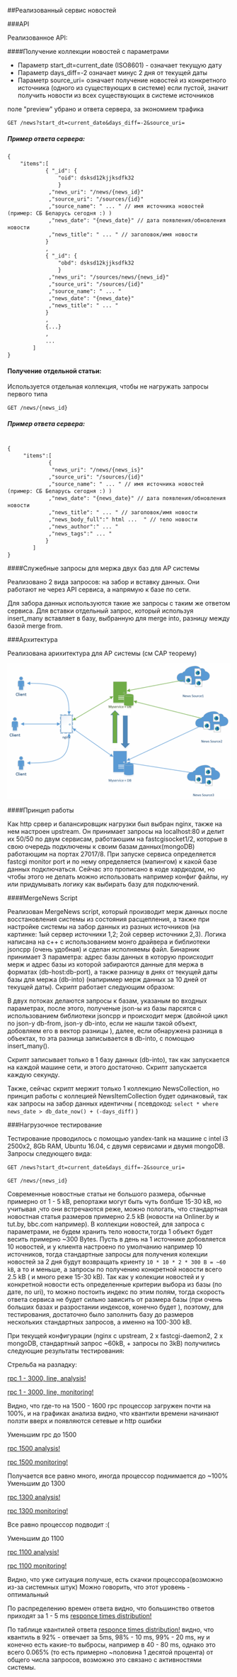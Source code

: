 ##Реализованный сервис новостей 

###API

Реализованное API:

####Получение коллекции новостей с параметрами

 - Параметр start_dt=current_date (ISO8601) - означает текущую дату
 - Параметр days_diff=-2 означает минус 2 дня от текущей даты
 - Параметр source_uri= означает получение новостей из конкретного источника (одного из существующих в системе)
   если пустой, значит получить новости из всех существующих в системе источников

поле "preview" убрано и ответа сервера, за экономием трафика 
```
GET /news?start_dt=current_date&days_diff=-2&source_uri=
```
##### Пример ответа сервера:
```
{ 
	"items":[
			{ "_id": {
				"oid": dsksd12kjjksdfk32
				}
			 ,"news_uri": "/news/{news_id}"
			 ,"source_uri": "/sources/{id}"
			 ,"source_name": " ... " // имя источника новостей (пример: СБ Беларусь сегодня :) )
			 ,"news_date": "{news_date}" // дата появления/обновления новости
			 ,"news_title": " ... " // заголовок/имя новости
			}
			,
			{ "_id": {
				"obd": dsksd12kjjksdfk32
				}
			 ,"news_uri": "/sources/news/{news_id}"
			 ,"source_uri": "/sources/{id}"
			 ,"source_name": " ... "
			 ,"news_date": "{news_date}"
			 ,"news_title": " ... " 
			}
			,
			{...}
			, 
			...
		]
}
```
#### Получение отдельной статьи:

Используется отдельная коллекция, чтобы не нагружать запросы первого типа
```
GET /news/{news_id}
```
##### Пример ответа сервера:

```

{ 
	 "items":[
	 		 { 
			  "news_uri": "/news/{news_is}"
			 ,"source_uri": "/sources/{id}"
			 ,"source_name": " ... " // имя источника новостей (пример: СБ Беларусь сегодня :) )
			 ,"news_date": "{news_date}" // дата появления/обновления новости
			 ,"news_title": " ... " // заголовок/имя новости
			 ,"news_body_full":" html ...  " // тело новости
			 ,"news_author":" ... " 
			 ,"news_tags":" ... "
			}
		]
}

``` 

####Cлужебные запросы для мержа двух баз для AP системы

Реализовано 2 вида запросов: на забор и вставку данных. Они работают не через API сервиса, а напрямую к базе по сети.

Для забора данных используются такие же запросы с таким же ответом сервиса.
Для вставки отдельный запрос, который используя insert_many вставляет в базу, выбранную для merge into, разницу между базой merge from.

###Архитектура

Реализована арихитектура для AP системы (см CAP теорему) 

![alt tag](https://github.com/EvgeniyPrudnikov/Magistracy/blob/master/WebServices/CAP/src/web5.png)

####Принцип работы

Как http срвер и балансировщик нагрузки был выбран nginx, также на нем настроен upstream. Он принимает запросы на localhost:80 и делит их 50/50 по двум сервисам, работаюшим на fastcgisocket1/2, которые в свою очередь подключены к своим базам данных(mongoDB) работающим на портах 27017/8.
При запуске сервиса определяется fastcgi monitor port и по нему определяется (мапингом) к какой базе данных подключаться. Сейчас это прописано в коде хардкодом, но чтобы этого не делать можно использовать например конфиг файлы, ну или придумывать логику как выбирать базу для подключений.  

####MergeNews Script

Реализован MergeNews script, который производит мерж данных после восстановления системы из состояния расщепления, а также при настройке системы на забор данных из разных источников (на картинке: 1ый сервер источники 1,2; 2ой сервер источники 2,3). Логика написана на c++ с использованием монго драйвера и библиотеки jsoncpp (очень удобная) и сделан исполняемы файл. Бинарник принимает 3 параметра: адрес базы данных в которую происходит мерж и адрес базы из которой забираются данные для мержа в форматах (db-host:db-port), а также разницу в днях от текущей даты базы для мержа (db-into) (напиример мерж данных за 10 дней от текущей даты). Скрипт работает следующим образом:

В двух потоках делаются запросы к базам, указаным во входных параметрах, после этого, полученые json-ы из базы парсятся с использованием библиотеки jsoncpp и происходит мерж (двойной цикл по json-у db-from, json-у db-into, если не нашли такой объект, добовляем его в вектор разницы ), далее, если обнаружена разница в объектах, то эта разница записывается в db-into, с помощью insert_many().

Скрипт записывает только в 1 базу данных (db-into), так как запускается на каждой машине сети, и этого достаточно. Скрипт запускается каждую секунду.

Также, сейчас скрипт мержит только 1 коллекцию NewsCollection, но принцип работы с коллецией NewsItemCollection будет одинаковый, так как запросы на забор данных идентичны ( псевдокод: ```select * where news_date > db_date_now() + (-days_diff)``` )

###Нагрузочное тестирование

Тестирование проводилось с помощью yandex-tank на машине с intel i3 2500x2, 8Gb RAM, Ubuntu 16.04, с двумя сервисами и двумя mongoDB.
Запросы следующего вида:

```
GET /news?start_dt=current_date&days_diff=-2&source_uri=
```
```
GET /news/{news_id}
```
Современные новостные статьи не большого размера, обычные примерно от 1 - 5 kB, репортажи могут быть чуть болбше 15-30 kB, но учитывая ,что они встречаются реже, можно пологать, что стандартная новостная статья размеров примерно 2.5 kB (новости на Onliner.by и tut.by, bbc.com например). В коллекции новостей, для запроса с параметрами, не будем хранить тело новости,тогда 1 объект будет весить примерно ~300 Bytes. Пусть в день на 1 источнике добовляется 10 новостей, и у клиента настроено по умолчанию например 10 источников, тогда стандартные запросы для получения колекции новостей за 2 дня будут возвращать криенту ```10 * 10 * 2 * 300 B = ~60 kB```, а то и меньше, а запросы по получению конкретной новости всего 2.5 kB ( и много реже 15-30 kB). Так как у колекции новостей и у конкретной новости есть определенные критерии выбора из базы (по дате, по uri), то можно постоить индекс по этим полям, тогда скорость ответа сервиса не будет сильно зависить от размера базы (при очень больших базах и разростании индексов, конечно будет ), поэтому, для тестирования, достаточно было заполнить базу до размеров нескольких стандартных запросов, а именно на 100-300 kB.

При текущей конфигурации (nginx с upstream, 2 x fastcgi-daemon2, 2 x mongoDB, стандартный запрос ~60kB, + запросы по 3kB) получились следующие результаты тестирования:

Стрельба на разладку:

[rpc 1 - 3000, line, analysis!](https://overload.yandex.net/4898#tab=test_data&tags=&plot_groups=main&machines=171&metrics=&slider_start=1482661921&slider_end=1482662113&compress_ratio=1)

[rpc 1 - 3000, line, monitoring!](https://overload.yandex.net/4898#tab=monitoring&tags=&plot_groups=main&machines=171&metrics=&slider_start=1482661921&slider_end=1482662113&compress_ratio=1)

Видно, что где-то на 1500 - 1600 rpc процессор загружен почти на 100%, и на графиках анализа видно, что квантили времени начинают ползти вверх и появляются сетевые и http ошибки

Уменьшим rpc до 1500 

[rpc 1500 analysis!](https://overload.yandex.net/4904#tab=test_data&tags=&plot_groups=main&machines=171&metrics=&slider_start=1482663922&slider_end=1482664341&compress_ratio=1)

[rpc 1500 monitoring!](https://overload.yandex.net/4904#tab=monitoring&tags=&plot_groups=main&machines=171&metrics=&slider_start=1482663922&slider_end=1482664341&compress_ratio=1)

Получается все равно много, иногда процессор поднимается до ~100% 
Уменьшим до 1300 

[rpc 1300 analysis!](https://overload.yandex.net/4910#tab=test_data&tags=&plot_groups=main&machines=&metrics=&slider_start=1482665115&slider_end=1482665533)

[rpc 1300 monitoring!](https://overload.yandex.net/4910#tab=monitoring&tags=&plot_groups=main&machines=171&metrics=&slider_start=1482665116&slider_end=1482665533&compress_ratio=1)

Все равно процессор подводит :( 

Уменьшим до 1100

[rpc 1100 analysis!](https://overload.yandex.net/4917#tab=test_data&tags=&plot_groups=main&machines=171&metrics=&slider_start=1482666495&slider_end=1482666912&compress_ratio=1)

[rpc 1100 monitoring!](https://overload.yandex.net/4917#tab=monitoring&tags=&plot_groups=main&machines=171&metrics=&slider_start=1482666495&slider_end=1482666912&compress_ratio=1)

Видно, что уже ситуация получше, есть скачки процессора(возможно из-за системных штук)
Можно говорить, что этот уровень - оптимальный

По распределению времен ответа видно, что большинство ответов приходят за 1 - 5 ms
[responce times distribution!](https://overload.yandex.net/4917#tab=test_data&tags=&plot_groups=additional&machines=171&metrics=&slider_start=1482666495&slider_end=1482666912&compress_ratio=1)

По таблице квантилей ответа [responce times distribution!](https://overload.yandex.net/4917#tab=test_data&tags=&plot_groups=tables&machines=171&metrics=&slider_start=1482666495&slider_end=1482666912&compress_ratio=1)
 видно, что квантиль в 92% - отвечает за 5ms, 98% - 10 ms, 99% - 20 ms, ну и конечно есть какие-то выбросы, например в 40 - 80 ms, однако это всего 0.065% (то есть примерно ~половина 1 десятой процента) от общего числа запросов, возможно это связано с активностями системы.
